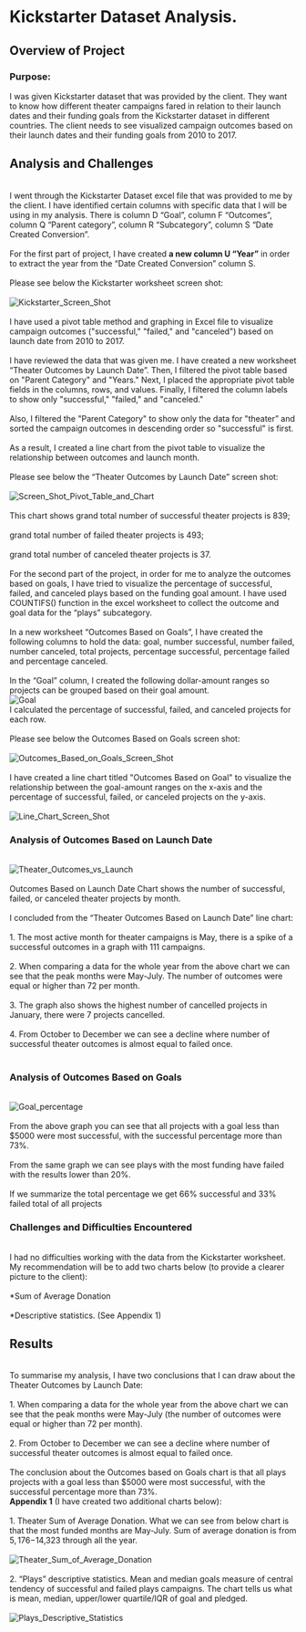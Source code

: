 # Kickstarter Dataset Analysis.
## Overview of Project
### Purpose: 
I was given Kickstarter dataset that was provided by the client. They want to know how different theater campaigns fared in relation to their launch dates and their funding goals from the Kickstarter dataset in different countries. The client needs to see visualized campaign outcomes based on their launch dates and their funding goals from 2010 to 2017. 
## Analysis and Challenges
<br>I went through the Kickstarter Dataset excel file that was provided to me by the client. I have identified certain columns with specific data that I will be using in my analysis. There is column D “Goal”, column F “Outcomes”, column Q “Parent category”, column R “Subcategory”, column S “Date Created Conversion”.</br>
<br>For the first part of project, I have created **a new column U “Year”** in order to extract the year from the “Date Created Conversion” column S.</br>
<br>Please see below the Kickstarter worksheet screen shot:</br>
<br>![Kickstarter_Screen_Shot](Kickstarter_Screen_Shot.png)</br>
<br>I have used a pivot table method and graphing in Excel file to visualize campaign outcomes ("successful," "failed," and "canceled") based on launch date from 2010 to 2017.</br> 
<br>I have reviewed the data that was given me. I have created a new worksheet “Theater Outcomes by Launch Date”. Then, I filtered the pivot table based on "Parent Category" and "Years." Next, I placed the appropriate pivot table fields in the columns, rows, and values. Finally, I filtered the column labels to show only "successful," "failed," and "canceled."</br>
<br>Also, I filtered the "Parent Category" to show only the data for "theater” and sorted the campaign outcomes in descending order so "successful" is first.</br>
<br>As a result, I created a line chart from the pivot table to visualize the relationship between outcomes and launch month.</br>
<br>Please see below the “Theater Outcomes by Launch Date” screen shot:</br>
<br>![Screen_Shot_Pivot_Table_and_Chart](Screen_Shot_Pivot_Table_and_Chart.png)</br>
<br>This chart shows grand total number of successful theater projects is 839;</br>
<br>grand total number of failed theater projects is 493;</br>
<br>grand total number of canceled theater projects is 37.</br>
<br>For the second part of the project, in order for me to analyze the outcomes based on goals, I have tried to visualize the percentage of successful, failed, and canceled plays based on the funding goal amount. I have used COUNTIFS() function in the excel worksheet to collect the outcome and goal data for the “plays” subcategory.</br> 
<br>In a new worksheet “Outcomes Based on Goals”, I have created the following columns to hold the data: goal, number successful, number failed, number canceled, total projects, percentage successful, percentage failed and percentage canceled.</br>
<br>In the “Goal” column, I created the following dollar-amount ranges so projects can be grouped based on their goal amount.</br>
![Goal](Goal.png)
<br>I calculated the percentage of successful, failed, and canceled projects for each row.</br>
<br>Please see below the Outcomes Based on Goals screen shot:</br>
<br>![Outcomes_Based_on_Goals_Screen_Shot](Outcomes_Based_on_Goals_Screen_Shot.png)</br>
<br>I have created a line chart titled "Outcomes Based on Goal" to visualize the relationship between the goal-amount ranges on the x-axis and the percentage of successful, failed, or canceled projects on the y-axis.</br>
<br>![Line_Chart_Screen_Shot](Line_Chart_Screen_Shot.png)</br>
### Analysis of Outcomes Based on Launch Date
<br>![Theater_Outcomes_vs_Launch](Theater_Outcomes_vs_Launch.png)</br>
<br>Outcomes Based on Launch Date Chart shows the number of successful, failed, or canceled theater projects by month.</br>
<br>I concluded from the “Theater Outcomes Based on Launch Date” line chart:</br>
<br>1.	The most active month for theater campaigns is May, there is a spike of a successful outcomes in a graph with 111 campaigns.</br>
<br>2.	When comparing a data for the whole year from the above chart we can see that the peak months were May-July.  The number of outcomes were equal or higher than 72 per month.</br>
<br>3.	The graph also shows the highest number of cancelled projects in January, there were 7 projects cancelled.</br>
<br>4.	From October to December we can see a decline where number of successful theater outcomes is almost equal to failed once.  
</br>
### Analysis of Outcomes Based on Goals
<br>![Goal_percentage](Goal_percentage.png)</br>
<br>From the above graph you can see that all projects with a goal less than $5000 were most successful, with the successful percentage more than 73%.</br>
<br>From the same graph we can see plays with the most funding have failed with the results lower than 20%.</br>
<br>If we summarize the total percentage we get 66% successful and 33% failed total of all projects</br>
### Challenges and Difficulties Encountered
<br>I had no difficulties working with the data from the Kickstarter worksheet. My recommendation will be to add two charts below (to provide a clearer picture to the client):</br>
<br>*Sum of Average Donation</br>
<br>*Descriptive statistics. (See Appendix 1)</br>
## Results
<br>To summarise my analysis, I have two conclusions that I can draw about the Theater Outcomes by Launch Date:</br>
<br>1.	When comparing a data for the whole year from the above chart we can see that the peak months were May-July (the number of outcomes were equal or higher than 72 per month).</br>
<br>2.	From October to December we can see a decline where number of successful theater outcomes is almost equal to failed once.  </br>
<br>The conclusion about the Outcomes based on Goals chart is that all plays projects with a goal less than $5000 were most successful, with the successful percentage more than 73%. </br>
**Appendix 1** (I have created two additional charts below):</br>
<br>1.	Theater Sum of Average Donation. What we can see from below chart is that the most funded months are May-July. Sum of average donation is from $5,176-$14,323 through all the year.</br>
<br>![Theater_Sum_of_Average_Donation](Theater_Sum_of_Average_Donation.png)</br>
<br>2.	“Plays” descriptive statistics. Mean and median goals measure of central tendency of successful and failed plays campaigns. The chart  tells us what is mean, median, upper/lower quartile/IQR of goal and pledged.  </br>
<br>![Plays_Descriptive_Statistics](Plays_Descriptive_Statistics_Screen_Shot.png)</br>
